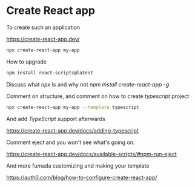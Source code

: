 # Create React app

To create such an application

https://create-react-app.dev/

```bash
npx create-react-app my-app
```

How to upgrade

```bash
npm install react-scripts@latest
```

Discuss what _npx_ is and why not _npm install create-react-app -g_

Comment on structure, and comment on how to create _typescript_ project

```bash
npx create-react-app my-app --template typescript
```

And add _TypeScript_ support afterwards

https://create-react-app.dev/docs/adding-typescript

Comment eject and you won't see what's going on.

https://create-react-app.dev/docs/available-scripts/#npm-run-eject

And more fumada customizing and making your template

https://auth0.com/blog/how-to-configure-create-react-app/
